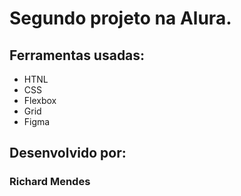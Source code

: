 # Segundo projeto na Alura.

## Ferramentas usadas:

* HTNL
* CSS
* Flexbox
* Grid
* Figma

## Desenvolvido por:

### Richard Mendes